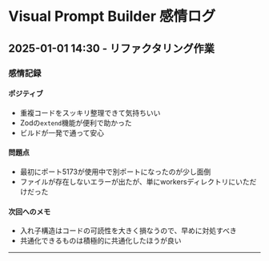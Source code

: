 # Visual Prompt Builder 感情ログ

## 2025-01-01 14:30 - リファクタリング作業

### 感情記録

#### ポジティブ

- 重複コードをスッキリ整理できて気持ちいい
- Zodの`extend`機能が便利で助かった
- ビルドが一発で通って安心

#### 問題点

- 最初にポート5173が使用中で別ポートになったのが少し面倒
- ファイルが存在しないエラーが出たが、単にworkersディレクトリにいただけだった

#### 次回へのメモ

- 入れ子構造はコードの可読性を大きく損なうので、早めに対処すべき
- 共通化できるものは積極的に共通化したほうが良い

---
